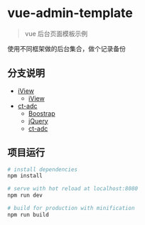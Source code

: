 # vue-admin-template

> vue 后台页面模板示例

使用不同框架做的后台集合，做个记录备份


## 分支说明

- [iView](https://github.com/RoamIn/vue-admin-template/tree/iview)
    - [iView](https://www.iviewui.com/)
- [ct-adc](https://github.com/RoamIn/vue-admin-template/tree/ct-adc)
    - [Boostrap](http://www.bootcss.com/)
    - [jQuery](https://jquery.com/)
    - [ct-adc](https://github.com/ct-adc)


## 项目运行

``` bash
# install dependencies
npm install

# serve with hot reload at localhost:8080
npm run dev

# build for production with minification
npm run build
```

